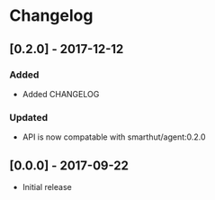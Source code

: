 # Changelog

## [0.2.0] - 2017-12-12
### Added
- Added CHANGELOG
### Updated
- API is now compatable with smarthut/agent:0.2.0

## [0.0.0] - 2017-09-22
- Initial release
